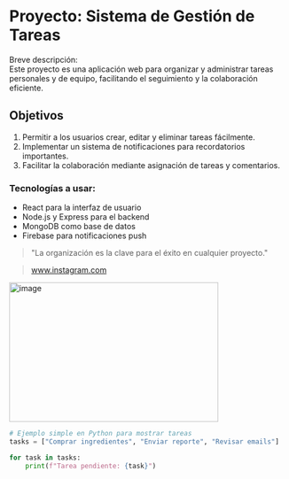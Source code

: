 # Proyecto: Sistema de Gestión de Tareas

Breve descripción:  
Este proyecto es una aplicación web para organizar y administrar tareas personales y de equipo, facilitando el seguimiento y la colaboración eficiente.

## Objetivos
1. Permitir a los usuarios crear, editar y eliminar tareas fácilmente.  
2. Implementar un sistema de notificaciones para recordatorios importantes.  
3. Facilitar la colaboración mediante asignación de tareas y comentarios.

### Tecnologías a usar:
- React para la interfaz de usuario  
- Node.js y Express para el backend  
- MongoDB como base de datos  
- Firebase para notificaciones push  

> "La organización es la clave para el éxito en cualquier proyecto."  

> www.instagram.com


<img width="377" height="252" alt="image" src="https://github.com/user-attachments/assets/5e947abd-33dc-4609-b214-84971629bf8a" />



```python
# Ejemplo simple en Python para mostrar tareas
tasks = ["Comprar ingredientes", "Enviar reporte", "Revisar emails"]

for task in tasks:
    print(f"Tarea pendiente: {task}")
